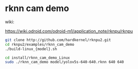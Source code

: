 # rknn cam demo

wiki:

https://wiki.odroid.com/odroid-m1/application_note/rknpu/rknpu

```sh
git clone http://github.com/hardkernel/rknpu2.git
cd rknpu2/examples/rknn_cam_demo
./build-linux_{model}.sh
```

```sh
cd install/rknn_cam_demo_Linux
sudo ./rknn_cam_demo model/yolov5s-640-640.rknn 640 640
```

